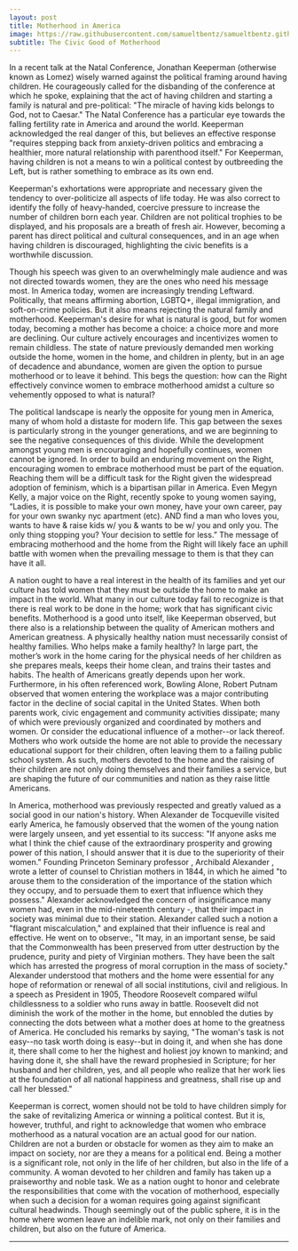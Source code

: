 ```yaml
---
layout: post
title: Motherhood in America
image: https://raw.githubusercontent.com/samueltbentz/samueltbentz.github.io/master/images/theodore.jpg
subtitle: The Civic Good of Motherhood
---
```


In a recent talk at the Natal Conference, Jonathan Keeperman (otherwise known as Lomez) wisely warned against the political framing around having children. He courageously called for the disbanding of the conference at which he spoke, explaining that the act of having children and starting a family is natural and pre-political: "The miracle of having kids belongs to God, not to Caesar." The Natal Conference has a particular eye towards the falling fertility rate in America and around the world. Keeperman acknowledged the real danger of this, but believes an effective response "requires stepping back from anxiety-driven politics and embracing a healthier, more natural relationship with parenthood itself." For Keeperman, having children is not a means to win a political contest by outbreeding the Left, but is rather something to embrace as its own end.

Keeperman's exhortations were appropriate and necessary given the tendency to over-politicize all aspects of life today. He was also correct to identify the folly of heavy-handed, coercive pressure to increase the number of children born each year. Children are not political trophies to be displayed, and his proposals are a breath of fresh air. However, becoming a parent has direct political and cultural consequences, and in an age when having children is discouraged, highlighting the civic benefits is a worthwhile discussion.

Though his speech was given to an overwhelmingly male audience and was not directed towards women, they are the ones who need his message most. In America today, women are increasingly trending Leftward. Politically, that means affirming abortion, LGBTQ+, illegal immigration, and soft-on-crime policies. But it also means rejecting the natural family and motherhood. Keeperman's desire for what is natural is good, but for women today, becoming a mother has become a choice: a choice more and more are declining. Our culture actively encourages and incentivizes women to remain childless. The state of nature previously demanded men working outside the home, women in the home, and children in plenty, but in an age of decadence and abundance, women are given the option to pursue motherhood or to leave it behind. This begs the question: how can the Right effectively convince women to embrace motherhood amidst a culture so vehemently opposed to what is natural?

The political landscape is nearly the opposite for young men in America, many of whom hold a distaste for modern life. This gap between the sexes is particularly strong in the younger generations, and we are beginning to see the negative consequences of this divide.  While the development amongst young men is encouraging and hopefully continues, women cannot be ignored. In order to build an enduring movement on the Right, encouraging women to embrace motherhood must be part of the equation. Reaching them will be a difficult task for the Right given the widespread adoption of feminism, which is a bipartisan pillar in America. Even Megyn Kelly, a major voice on the Right, recently spoke to young women saying, “Ladies, it is possible to make your own money, have your own career, pay for your own swanky nyc apartment (etc). AND find a man who loves you, wants to have & raise kids w/ you & wants to be w/ you and only you. The only thing stopping you? Your decision to settle for less.” The message of embracing motherhood and the home from the Right will likely face an uphill battle with women when the prevailing message to them is that they can have it all.

 A nation ought to have a real interest in the health of its families and yet our culture has told women that they must be outside the home to make an impact in the world. What many in our culture today fail to recognize is that there is real work to be done in the home; work that has significant civic benefits. Motherhood is a good unto itself, like Keeperman observed, but there also is a relationship between the quality of American mothers and American greatness. A physically healthy nation must necessarily consist of healthy families.  Who helps make a family healthy? In large part, the mother’s work in the home caring for the physical needs of her children as she prepares meals, keeps their home clean, and trains their tastes and habits. The health of Americans greatly depends upon her work. Furthermore, in his often referenced work, Bowling Alone, Robert Putnam observed that women entering the workplace was a major contributing factor in the decline of social capital in the United States. When both parents work, civic engagement and community activities dissipate; many of which were previously organized and coordinated by mothers and women. Or consider the educational influence of a mother--or lack thereof. Mothers who work outside the home are not able to provide the necessary educational support for their children, often leaving them to a failing  public school system. As such, mothers devoted to the home and the raising of their children are not only doing themselves and their families a service, but are shaping the future of our communities and nation as they raise little Americans.

In America, motherhood was previously respected and greatly valued as a social good in our nation's history. When Alexander de Tocqueville visited early America, he famously observed that the women of the young nation were largely unseen, and yet essential to its success: "If anyone asks me what I think the chief cause of the extraordinary prosperity and growing power of this nation, I should answer that it is due to the superiority of their women." Founding Princeton Seminary professor , Archibald Alexander , wrote a letter of counsel to Christian mothers in 1844, in which he aimed "to arouse them to the consideration of the importance of the station which they occupy, and to persuade them to exert that influence which they possess." Alexander acknowledged the concern of insignificance many women had, even in the mid-nineteenth century -, that their impact in society was minimal due to their station. Alexander called such a notion a "flagrant miscalculation," and explained that their influence is real and effective. He went on to observe:, "It may, in an important sense, be said that the Commonwealth has been preserved from utter destruction by the prudence, purity and piety of Virginian mothers. They have been the salt which has arrested the progress of moral corruption in the mass of society." Alexander understood that mothers and the home were essential for any hope of reformation or renewal of all social institutions, civil and religious. In a speech as President in 1905, Theodore Roosevelt compared wilful childlessness to a soldier who runs away in battle. Roosevelt did not diminish the work of the mother in the home, but ennobled the duties by connecting the dots between what a mother does at home to the greatness of America. He concluded his remarks by saying, "The woman's task is not easy--no task worth doing is easy--but in doing it, and when she has done it, there shall come to her the highest and holiest joy known to mankind; and having done it, she shall have the reward prophesied in Scripture; for her husband and her children, yes, and all people who realize that her work lies at the foundation of all national happiness and greatness, shall rise up and call her blessed."

Keeperman is correct, women should not be told to have children simply for the sake of revitalizing America or winning a political contest. But it is, however, truthful, and right to acknowledge that women who embrace motherhood as a natural vocation are an actual good for our nation. Children are not a burden or obstacle for women as they aim to make an impact on society, nor are they a means for a political end. Being a mother is a significant role, not only in the life of her children, but also in the life of a community. A woman devoted to her children and family has taken up a praiseworthy and noble task. We as a nation ought to honor and celebrate the responsibilities that come with the vocation of motherhood, especially when such a decision for a woman requires going against significant cultural headwinds. Though seemingly out of the public sphere, it is in the home where women leave an indelible mark, not only on their families and children, but also on the future of America.

***
